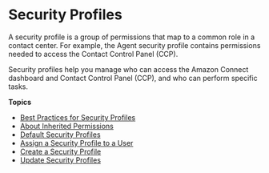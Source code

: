 # Security Profiles<a name="connect-security-profiles"></a>

A security profile is a group of permissions that map to a common role in a contact center\. For example, the Agent security profile contains permissions needed to access the Contact Control Panel \(CCP\)\.

Security profiles help you manage who can access the Amazon Connect dashboard and Contact Control Panel \(CCP\), and who can perform specific tasks\. 

**Topics**
+ [Best Practices for Security Profiles](considerations.md)
+ [About Inherited Permissions](inherited-permissions.md)
+ [Default Security Profiles](default-security-profiles.md)
+ [Assign a Security Profile to a User](assign-security-profile.md)
+ [Create a Security Profile](create-security-profile.md)
+ [Update Security Profiles](update-security-profiles.md)